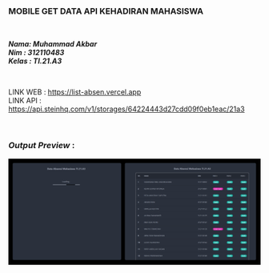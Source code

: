 ### MOBILE GET DATA API KEHADIRAN MAHASISWA

<br/>

**_Nama: Muhammad Akbar_** <br/>
**_Nim : 312110483_** <br/>
**_Kelas : TI.21.A3_** <br/>

<br/>

LINK WEB : <a href="https://list-absen.vercel.app" target="_blank"> https://list-absen.vercel.app</a><br/>
LINK API : <a href="https://api.steinhq.com/v1/storages/64224443d27cdd09f0eb1eac/21a3" target="_blank"> https://api.steinhq.com/v1/storages/64224443d27cdd09f0eb1eac/21a3</a><br/>


<br/>

### _Output Preview_ :
<img src="preview.png">
